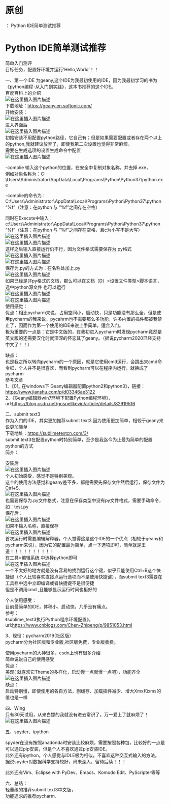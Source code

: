# 原创

： Python IDE简单测试推荐

# Python IDE简单测试推荐

简单入门测评<br/> 目标任务，配置好环境并运行‘Hello,World’！！

一、第一个IDE 为geany,这个IDE为我最初使用的IDE，因为我最初学习的书为《python编程-从入门到实践》，这本书推荐的这个IDE。<br/>
百度百科上的介绍<br/> <img alt="在这里插入图片描述" src="https://img-blog.csdnimg.cn/20200414081456805.png?x-oss-process=image/watermark,type_ZmFuZ3poZW5naGVpdGk,shadow_10,text_aHR0cHM6Ly9ibG9nLmNzZG4ubmV0L3B5dGhvbl9fcmVwb3J0ZWQ=,size_16,color_FFFFFF,t_70"/><br/>
下载地址：https://geany.en.softonic.com/<br/>
开始安装：<br/> <img alt="在这里插入图片描述" src="https://img-blog.csdnimg.cn/20200414081316513.png?x-oss-process=image/watermark,type_ZmFuZ3poZW5naGVpdGk,shadow_10,text_aHR0cHM6Ly9ibG9nLmNzZG4ubmV0L3B5dGhvbl9fcmVwb3J0ZWQ=,size_16,color_FFFFFF,t_70"/><br/>
进入界面后<br/> <img alt="在这里插入图片描述" src="https://img-blog.csdnimg.cn/20200414084100915.png?x-oss-process=image/watermark,type_ZmFuZ3poZW5naGVpdGk,shadow_10,text_aHR0cHM6Ly9ibG9nLmNzZG4ubmV0L3B5dGhvbl9fcmVwb3J0ZWQ=,size_16,color_FFFFFF,t_70"/><br/>
初始安装不用配置python路径，它自己有；但是如果需要配置或者存在两个以上的python,我就建议放弃了，即使我第二次设置也觉得非常麻烦。<br/>
需要在生成选项的设置生成命令中配置<br/> <img alt="在这里插入图片描述" src="https://img-blog.csdnimg.cn/20200414084704242.png?x-oss-process=image/watermark,type_ZmFuZ3poZW5naGVpdGk,shadow_10,text_aHR0cHM6Ly9ibG9nLmNzZG4ubmV0L3B5dGhvbl9fcmVwb3J0ZWQ=,size_16,color_FFFFFF,t_70"/>

-complie 输入这个python的位置，在安全中复制对象名称，并去掉.exe，<br/> 例如对象名称为：C:
\Users\Administrator\AppData\Local\Programs\Python\Python37\python.exe

-complie的命令为：C:\Users\Administrator\AppData\Local\Programs\Python\Python37\python “%f”（注意：在python 与 “%f”之间存在空格）

同时在Execute中输入：c:\Users\Administrator\AppData\Local\Programs\Python\Python37\python “%f”（注意：在python 与
“%f”之间存在空格，且c为小写不是大写）<br/> <img alt="在这里插入图片描述" src="https://img-blog.csdnimg.cn/20200414084802228.png?x-oss-process=image/watermark,type_ZmFuZ3poZW5naGVpdGk,shadow_10,text_aHR0cHM6Ly9ibG9nLmNzZG4ubmV0L3B5dGhvbl9fcmVwb3J0ZWQ=,size_16,color_FFFFFF,t_70"/><br/> <img alt="在这里插入图片描述" src="https://img-blog.csdnimg.cn/20200414084905821.png?x-oss-process=image/watermark,type_ZmFuZ3poZW5naGVpdGk,shadow_10,text_aHR0cHM6Ly9ibG9nLmNzZG4ubmV0L3B5dGhvbl9fcmVwb3J0ZWQ=,size_16,color_FFFFFF,t_70"/><br/>
这样之后输入直接运行仍不行，因为文件格式需要保存为.py格式<br/> <img alt="在这里插入图片描述" src="https://img-blog.csdnimg.cn/20200414085600257.png?x-oss-process=image/watermark,type_ZmFuZ3poZW5naGVpdGk,shadow_10,text_aHR0cHM6Ly9ibG9nLmNzZG4ubmV0L3B5dGhvbl9fcmVwb3J0ZWQ=,size_16,color_FFFFFF,t_70"/><br/> <img alt="在这里插入图片描述" src="https://img-blog.csdnimg.cn/20200414085537421.png?x-oss-process=image/watermark,type_ZmFuZ3poZW5naGVpdGk,shadow_10,text_aHR0cHM6Ly9ibG9nLmNzZG4ubmV0L3B5dGhvbl9fcmVwb3J0ZWQ=,size_16,color_FFFFFF,t_70"/><br/>
保存为.py的方式为：在名称处加上.py<br/> <img alt="在这里插入图片描述" src="https://img-blog.csdnimg.cn/20200414090104119.png?x-oss-process=image/watermark,type_ZmFuZ3poZW5naGVpdGk,shadow_10,text_aHR0cHM6Ly9ibG9nLmNzZG4ubmV0L3B5dGhvbl9fcmVwb3J0ZWQ=,size_16,color_FFFFFF,t_70"/><br/>
如果已经是非py格式的文档，那么可以在文档（D）&gt;设置文件类型&gt;脚本语言，选中python源文件
也可以运行<br/> <img alt="在这里插入图片描述" src="https://img-blog.csdnimg.cn/20200414090429704.png?x-oss-process=image/watermark,type_ZmFuZ3poZW5naGVpdGk,shadow_10,text_aHR0cHM6Ly9ibG9nLmNzZG4ubmV0L3B5dGhvbl9fcmVwb3J0ZWQ=,size_16,color_FFFFFF,t_70"/><br/> <img alt="在这里插入图片描述" src="https://img-blog.csdnimg.cn/20200414090612846.png?x-oss-process=image/watermark,type_ZmFuZ3poZW5naGVpdGk,shadow_10,text_aHR0cHM6Ly9ibG9nLmNzZG4ubmV0L3B5dGhvbl9fcmVwb3J0ZWQ=,size_16,color_FFFFFF,t_70"/><br/>
使用感觉：<br/>
优点：相比pycharm来说，占用空间小，启动快，只是功能没有那么全，但是使用pycharm的我来说，pycahrm也不需要那么多功能，许多内置的插件都被我禁止了，因而作为第一个使用的IDE来说上手简单，适合入门。<br/>
极为重要的一点是：它是中文版的，在我初进入pycharm时发现pycharm竟然是英文版的还需要汉化时就深深的怀恋其了geany。（据说pycharm2020已经支持中文了！！）

缺点：<br/> 也是我之所以转向pycharm的一个原因，就是它使用cmd运行，会跳出来cmd命令框，个人并不是很喜欢，而看到pycharm可以在程序内运行，就换成了pycharm<br/> 参考文章<br/> 1、《01_
在windows下 Geany编辑器配置python2和python3》，链接：https://www.jianshu.com/p/d03346ae3122<br/>
2、《Geany编辑器win7环境下配置Python编程环境》，url:https://blog.csdn.net/gospellkevin/article/details/82919516

二、submit text3<br/> 作为入门的IDE，其实更加推荐submit text3,因为使用更加简单，相较于geany来说更加简单<br/> 下载地址：https://sublimetextcn.com/3/<br/>
submit text3在配置python时特别简单，至少是我迄今为止最为简单的配置python的方式<br/> 简介：

安装后<br/> <img alt="在这里插入图片描述" src="https://img-blog.csdnimg.cn/20200414093011890.png?x-oss-process=image/watermark,type_ZmFuZ3poZW5naGVpdGk,shadow_10,text_aHR0cHM6Ly9ibG9nLmNzZG4ubmV0L3B5dGhvbl9fcmVwb3J0ZWQ=,size_16,color_FFFFFF,t_70"/><br/>
个人初始感受，感觉不是特别美观。<br/>
这个的使用方法感觉和geany差不多，都是需要先保存文件然后运行，保存文件为Ctrl+S,<br/> <img alt="在这里插入图片描述" src="https://img-blog.csdnimg.cn/20200414093840777.png?x-oss-process=image/watermark,type_ZmFuZ3poZW5naGVpdGk,shadow_10,text_aHR0cHM6Ly9ibG9nLmNzZG4ubmV0L3B5dGhvbl9fcmVwb3J0ZWQ=,size_16,color_FFFFFF,t_70"/><br/>
也需要保存为.py文件格式，注意在保存类型中没有py文件格式，需要手动命令，如：test.py<br/>
保存后：<br/> <img alt="在这里插入图片描述" src="https://img-blog.csdnimg.cn/20200414094011927.png"/><br/>
如果不输入名称，直接保存<br/> <img alt="在这里插入图片描述" src="https://img-blog.csdnimg.cn/20200414094042125.png"/><br/>
首次运行时需要编辑解释器，个人觉得这是这个IDE的一个优点（相较于geany和pycharm来说），因为它的配置最为简单，点一下选项即可，简单就是王道！！！！！！！！！！<br/> 在工具&gt;编辑系统
中选择python即可<br/> <img alt="在这里插入图片描述" src="https://img-blog.csdnimg.cn/20200414094247976.png?x-oss-process=image/watermark,type_ZmFuZ3poZW5naGVpdGk,shadow_10,text_aHR0cHM6Ly9ibG9nLmNzZG4ubmV0L3B5dGhvbl9fcmVwb3J0ZWQ=,size_16,color_FFFFFF,t_70"/><br/>
一个不太好的地方就是没有容易的找到运行这个键，似乎只能使用Ctrl+B这个快捷键（个人比较喜欢直接点运行选项而不是使用快捷键），而submit
text3需要在工具栏中选中立即编译或者快捷键不是很便捷<img alt="" src="https://img-blog.csdnimg.cn/20200414094829993.png?x-oss-process=image/watermark,type_ZmFuZ3poZW5naGVpdGk,shadow_10,text_aHR0cHM6Ly9ibG9nLmNzZG4ubmV0L3B5dGhvbl9fcmVwb3J0ZWQ=,size_16,color_FFFFFF,t_70"/><br/>
但是不调用cmd ,且能够显示运行时间也挺好的

个人使用感受：<br/> 目前最简单的IDE，体积小、启动快，几乎没有痛点。<br/> 参考：<br/>
《sublime_text3执行Python程序环境配置》，url:https://www.cnblogs.com/Chen-Zhipeng/p/9851053.html

3、现役：pycharm2019(社区版）<br/> pycharm分为社区版和专业版,社区版免费，专业版收费。

使用pycharm的大神很多，csdn上也有很多介绍<br/> 简单说说自己的使用感受<br/> 优点：<br/> 美观(
就喜欢它Theme的多样化，启动慢一点就慢一点吧），功能齐全<br/> <img alt="在这里插入图片描述" src="https://img-blog.csdnimg.cn/20200414100057198.png?x-oss-process=image/watermark,type_ZmFuZ3poZW5naGVpdGk,shadow_10,text_aHR0cHM6Ly9ibG9nLmNzZG4ubmV0L3B5dGhvbl9fcmVwb3J0ZWQ=,size_16,color_FFFFFF,t_70"/><br/>
缺点：<br/> 启动特别慢，即使使用的各自方法，删缓存、加载插件减少、增大Xmx和xms的值也是一样

四、Wing<br/>
只有30天试用，从来白嫖的我就没有进去常识了，万一爱上了就麻烦了！<img alt="在这里插入图片描述" src="https://img-blog.csdnimg.cn/2020041411005154.png?x-oss-process=image/watermark,type_ZmFuZ3poZW5naGVpdGk,shadow_10,text_aHR0cHM6Ly9ibG9nLmNzZG4ubmV0L3B5dGhvbl9fcmVwb3J0ZWQ=,size_16,color_FFFFFF,t_70"/>

五、spyder、ipython

spyder在没有按照anadonda时安装比较麻烦，需要按照各种包，比较好的一点是可以通过pip安装，但是个人不喜欢通过pip安装IDE。<br/>
此外还有ipython，个人感觉与IDLE极为相似，不喜欢这种交互式输入的方法。<br/> 据说spyder对数据科学支持较好，尚未深入，留待后续！！！

此外还有Vim、Eclipse with PyDev、Emacs、Komodo Edit、PyScripter等等

六、总结：<br/> 轻量级的推荐submit text3中文版，<br/> 功能追求的推荐pycharm.
